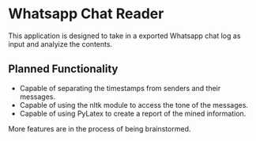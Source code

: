 # Whatsapp Chat Reader

This application is designed to take in a exported Whatsapp chat log as input and analyize the contents.

## Planned Functionality

* Capable of separating the timestamps from senders and their messages.
* Capable of using the nltk module to access the tone of the messages.
* Capable of using PyLatex to create a report of the mined information.

More features are in the process of being brainstormed.

